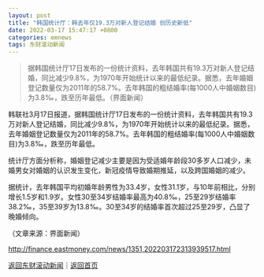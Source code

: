 ```yaml
---
layout: post
title: "韩国统计厅：韩去年仅19.3万对新人登记结婚 创历史新低"
date: 2022-03-17 15:47:17 +0800
categories: emnews
tags: 东财滚动新闻
---
```

> 据韩国统计厅17日发布的一份统计资料，去年韩国共有19.3万对新人登记结婚，同比减少9.8%，为1970年开始统计以来的最低纪录。据悉，去年婚姻登记数量仅为2011年的58.7%。去年韩国的粗结婚率(每1000人中婚姻数目)为3.8‰，跌至历年最低。（界面新闻）

<p>韩联社3月17日报道，据韩国统计厅17日发布的一份统计资料，去年韩国共有19.3万对新人登记结婚，同比减少9.8%，为1970年开始统计以来的最低纪录。据悉，去年婚姻登记数量仅为2011年的58.7%。去年韩国的粗结婚率(每1000人中婚姻数目)为3.8‰，跌至历年最低。</p><p>统计厅方面分析称，婚姻登记减少主要是因为受适婚年龄段30多岁人口减少，未婚男女对婚姻的认识发生变化，新冠疫情导致婚期推延，以及跨国婚姻的减少。</p><p>据统计，去年韩国平均初婚年龄男性为33.4岁，女性31.1岁，与10年前相比，分别增长1.5岁和1.9岁。女性30至34岁结婚率最高为40.8‰，25至29岁结婚率38.2‰，35至39岁为13.8‰。30至34岁的结婚率首次超过25至29岁，凸显了晚婚倾向。</p><p class="em_media">（文章来源：界面新闻）</p>

<http://finance.eastmoney.com/news/1351,202203172313939517.html>

[返回东财滚动新闻](//finews.withounder.com/emnews/)｜[返回首页](//finews.withounder.com/)